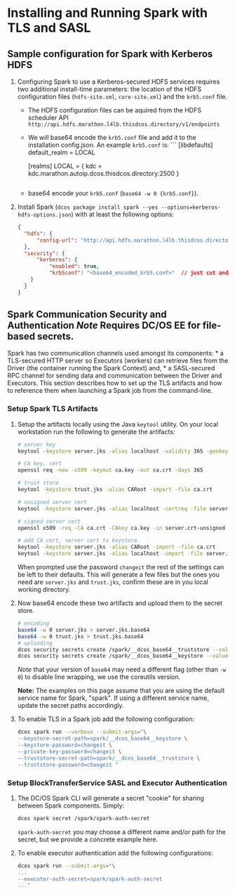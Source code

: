 # Installing and Running Spark with TLS and SASL

## Sample configuration for Spark with Kerberos HDFS
1.  Configuring Spark to use a Kerberos-secured HDFS services requires two additional install-time parameters: the
    location of the HDFS configuration files (`hdfs-site.xml`, `core-site.xml`) and the `krb5.conf` file. 
    *   The HDFS configuration files can be aquired from the HDFS scheduler API
        `http://api.hdfs.marathon.l4lb.thisdcos.directory/v1/endpoints` 
    *   We will base64 encode the `krb5.conf` file and add it to the installation config.json. An example `krb5.conf`
        is: ``` [libdefaults] default_realm = LOCAL
        
        [realms]
          LOCAL = {
            kdc = kdc.marathon.autoip.dcos.thisdcos.directory:2500
          }
          
        ```
    *   base64 encode your `krb5.conf` (`base64 -w 0 {krb5.conf}`).
    
1.  Install Spark (`dcos package install spark --yes --options=kerberos-hdfs-options.json`) with at least the following
    options:
    ```json
    {
      "hdfs": {
          "config-url": "http://api.hdfs.marathon.l4lb.thisdcos.directory/v1/endpoints"
      },
      "security": {
          "kerberos": {
              "enabled": true,
              "krb5conf": "<base64_encoded_krb5.conf>"  // just cut and paste it here, can be done form the UI also
        }
      }
    }
    ```

## Spark Communication Security and Authentication *Note* Requires DC/OS EE for file-based secrets.  

Spark has two communication channels used amongst its components:
    *   a TLS-secured HTTP server so Executors (workers) can retrieve files from the Driver (the container running the
        Spark Context) and, 
    *   a SASL-secured RPC channel for sending data and communication between the Driver and Executors. This section
        describes how to set up the TLS artifacts and how to reference them when launching a Spark job from the
        command-line.

### Setup Spark TLS Artifacts
1.  Setup the artifacts locally using the Java `keytool` utility. On your local workstation run the following to
    generate the artifacts:
    ```bash
    # server key
    keytool -keystore server.jks -alias localhost -validity 365 -genkey

    # CA key, cert
    openssl req -new -x509 -keyout ca.key -out ca.crt -days 365

    # trust store
    keytool -keystore trust.jks -alias CARoot -import -file ca.crt

    # unsigned server cert
    keytool -keystore server.jks -alias localhost -certreq -file server.crt-unsigned

    # signed server cert
    openssl x509 -req -CA ca.crt -CAkey ca.key -in server.crt-unsigned -out server.crt -days 365 -CAcreateserial -passin pass:changeit

    # add CA cert, server cert to keystore
    keytool -keystore server.jks -alias CARoot -import -file ca.crt
    keytool -keystore server.jks -alias localhost -import -file server.crt
    ```
    When prompted use the password `changeit` the rest of the settings can be left to their defaults. This will generate
    a few files but the ones you need are `server.jks` and `trust.jks`, confirm these are in you local working
    directory.
    
1.  Now base64 encode these two artifacts and upload them to the secret store.
    ```bash
    # encoding
    base64 -w 0 server.jks > server.jks.base64
    base64 -w 0 trust.jks > trust.jks.base64
    # uploading
    dcos security secrets create /spark/__dcos_base64__truststore --value-file trust.jks.base64
    dcos security secrets create /spark/__dcos_base64__keystore --value-file server.jks.base64
    ```
    *Note* that your version of `base64` may need a different flag (other than `-w 0`) to disable line wrapping, we use
    the coreutils version.
    
    **Note:** The examples on this page assume that you are using the default
    service name for Spark, "spark". If using a different service name, update
    the secret paths accordingly.

1.  To enable TLS in a Spark job add the following configuration:
    ```bash
    dcos spark run --verbose --submit-args="\
    --keystore-secret-path=spark/__dcos_base64__keystore \
    --keystore-password=changeit \
    --private-key-password=changeit \
    —-truststore-secret-path=spark/__dcos_base64__truststore \
    --truststore-password=changeit "
    ```

### Setup BlockTransferService SASL and Executor Authentication
1.  The DC/OS Spark CLI will generate a secret "cookie" for sharing between Spark components. Simply:
    ```bash
    dcos spark secret /spark/spark-auth-secret
    ```
    `spark-auth-secret` you may choose a different name and/or path for the secret, but we provide a concrete example here.
    
1.  To enable executor authentication add the following configurations:
    ```bash
    dcos spark run --submit-args="\
    ...
    --executor-auth-secret=spark/spark-auth-secret
    ..."
    ```


